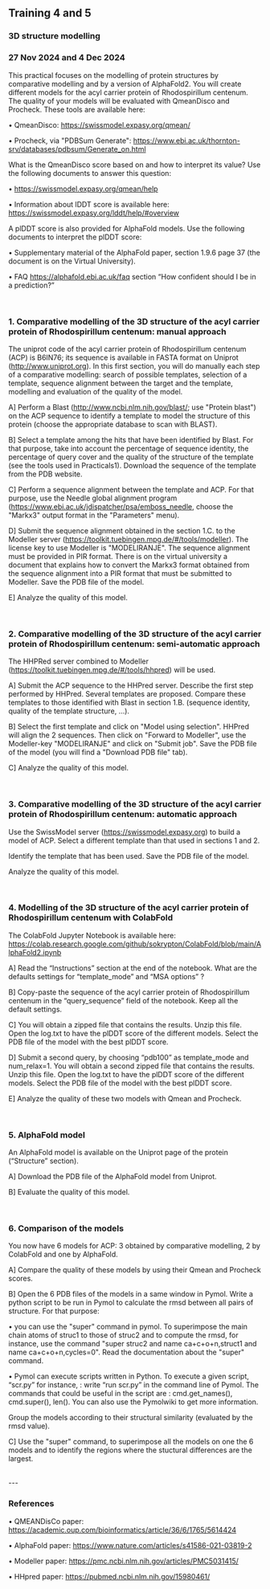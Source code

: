## Training 4 and 5

### 3D structure modelling
### 27 Nov 2024 and 4 Dec 2024

This practical focuses on the modelling of protein structures by comparative modelling and by
a version of AlphaFold2. You will create different models for the acyl carrier protein of
Rhodospirillum centenum. The quality of your models will be evaluated with QmeanDisco and
Procheck. These tools are available here:

• QmeanDisco: https://swissmodel.expasy.org/qmean/

• Procheck, via "PDBSum Generate": https://www.ebi.ac.uk/thornton-srv/databases/pdbsum/Generate_on.html

What is the QmeanDisco score based on and how to interpret its value? Use the following
documents to answer this question:

• https://swissmodel.expasy.org/qmean/help

• Information about lDDT score is available here: https://swissmodel.expasy.org/lddt/help/#overview

A plDDT score is also provided for AlphaFold models. Use the following documents to
interpret the plDDT score:

• Supplementary material of the AlphaFold paper, section 1.9.6 page 37 (the document is
on the Virtual University).

• FAQ https://alphafold.ebi.ac.uk/faq section “How confident should I be in a
prediction?”

<br>

### 1. Comparative modelling of the 3D structure of the acyl carrier protein of Rhodospirillum centenum: manual approach

The uniprot code of the acyl carrier protein of Rhodospirillum centenum (ACP) is B6IN76; its sequence is available in FASTA format on Uniprot (http://www.uniprot.org). In this first section, you will do manually each step of a comparative modelling: search of possible templates, selection of a template, sequence alignment between the target and the template, modelling and evaluation of the quality of the model.

A] Perform a Blast (http://www.ncbi.nlm.nih.gov/blast/; use "Protein blast") on the ACP sequence to identify a template to model the structure of this protein (choose the appropriate database to scan with BLAST). 

B] Select a template among the hits that have been identified by Blast. For that purpose, take into account the percentage of sequence identity, the percentage of query cover and the quality of the structure of the template (see the tools used in Practicals1). Download the sequence of the template from the PDB website.

C] Perform a sequence alignment between the template and ACP. For that purpose, use the Needle global alignment program (https://www.ebi.ac.uk/jdispatcher/psa/emboss_needle, choose the "Markx3" output format in the "Parameters" menu).

D] Submit the sequence alignment obtained in the section 1.C. to the Modeller server (https://toolkit.tuebingen.mpg.de/#/tools/modeller). The license key to use Modeller is "MODELIRANJE". The sequence alignment must be provided in PIR format. There is on the virtual university a document that explains how to convert the Markx3 format obtained from the sequence alignment into a PIR format that must be submitted to Modeller.
Save the PDB file of the model.

E] Analyze the quality of this model.

<br>

### 2. Comparative modelling of the 3D structure of the acyl carrier protein of Rhodospirillum centenum: semi-automatic approach

The HHPRed server combined to Modeller (https://toolkit.tuebingen.mpg.de/#/tools/hhpred) will be used.

A] Submit the ACP sequence to the HHPred server. Describe the first step performed by HHPred. Several templates are proposed. Compare these templates to those identified with Blast in section 1.B. (sequence identity, quality of the template structure, …).

B] Select the first template and click on "Model using selection". HHPred will align the 2 sequences. Then click on "Forward to Modeller", use the Modeller-key "MODELIRANJE" and click on "Submit job". Save the PDB file of the model (you will find a "Download PDB file" tab).

C] Analyze the quality of this model.

<br>

### 3. Comparative modelling of the 3D structure of the acyl carrier protein of Rhodospirillum centenum: automatic approach

Use the SwissModel server (https://swissmodel.expasy.org) to build a model of ACP. Select a
different template than that used in sections 1 and 2.

Identify the template that has been used. Save the PDB file of the model.

Analyze the quality of this model.

<br>

### 4. Modelling of the 3D structure of the acyl carrier protein of Rhodospirillum centenum with ColabFold

The ColabFold Jupyter Notebook is available here: https://colab.research.google.com/github/sokrypton/ColabFold/blob/main/AlphaFold2.ipynb

A] Read the “Instructions” section at the end of the notebook. What are the defaults settings for
“template_mode” and “MSA options” ?

B] Copy-paste the sequence of the acyl carrier protein of Rhodospirillum centenum in the
“query_sequence” field of the notebook. Keep all the default settings.

C] You will obtain a zipped file that contains the results. Unzip this file. Open the log.txt to
have the plDDT score of the different models. Select the PDB file of the model with the best
plDDT score.

D] Submit a second query, by choosing “pdb100” as template_mode and num_relax=1. You
will obtain a second zipped file that contains the results. Unzip this file. Open the log.txt to
have the plDDT score of the different models. Select the PDB file of the model with the best
plDDT score.

E] Analyze the quality of these two models with Qmean and Procheck.

<br>

### 5. AlphaFold model

An AlphaFold model is available on the Uniprot page of the protein (“Structure” section).

A] Download the PDB file of the AlphaFold model from Uniprot.

B] Evaluate the quality of this model.

<br>

### 6. Comparison of the models

You now have 6 models for ACP: 3 obtained by comparative modelling, 2 by ColabFold and one by AlphaFold.

A] Compare the quality of these models by using their Qmean and Procheck scores.

B] Open the 6 PDB files of the models in a same window in Pymol. Write a python script to be run in Pymol to calculate the rmsd between all pairs of structure. For that purpose:

• you can use the "super" command in pymol. To superimpose the main chain atoms of struc1 to those of struc2 and to compute the rmsd, for instance, use the command "super struc2 and name ca+c+o+n,struct1 and name ca+c+o+n,cycles=0". Read the documentation about the "super" command.

• Pymol can execute scripts written in Python. To execute a given script, “scr.py” for instance, : write “run scr.py” in the command line of Pymol. The commands that could be useful in the script are : cmd.get_names(), cmd.super(), len(). You can also use the Pymolwiki to get more information.

Group the models according to their structural similarity (evaluated by the rmsd value).

C] Use the "super" command, to superimpose all the models on one the 6 models and to identify the regions where the stuctural differences are the largest.

<br>
---
<br>

### References

• QMEANDisCo paper: https://academic.oup.com/bioinformatics/article/36/6/1765/5614424

• AlphaFold paper: https://www.nature.com/articles/s41586-021-03819-2

• Modeller paper: https://pmc.ncbi.nlm.nih.gov/articles/PMC5031415/

• HHpred paper: https://pubmed.ncbi.nlm.nih.gov/15980461/

